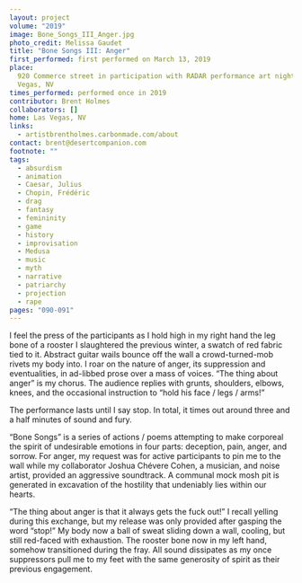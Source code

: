 ```yaml
---
layout: project
volume: "2019"
image: Bone_Songs_III_Anger.jpg
photo_credit: Melissa Gaudet
title: "Bone Songs III: Anger"
first_performed: first performed on March 13, 2019
place:
  920 Commerce street in participation with RADAR performance art night, Las
  Vegas, NV
times_performed: performed once in 2019
contributor: Brent Holmes
collaborators: []
home: Las Vegas, NV
links:
  - artistbrentholmes.carbonmade.com/about
contact: brent@desertcompanion.com
footnote: ""
tags:
  - absurdism
  - animation
  - Caesar, Julius
  - Chopin, Frédéric
  - drag
  - fantasy
  - femininity
  - game
  - history
  - improvisation
  - Medusa
  - music
  - myth
  - narrative
  - patriarchy
  - projection
  - rape
pages: "090-091"
---
```


I feel the press of the participants as I hold high in my right hand the leg bone of a rooster I slaughtered the previous winter, a swatch of red fabric tied to it. Abstract guitar wails bounce off the wall a crowd-turned-mob rivets my body into. I roar on the nature of anger, its suppression and eventualities, in ad-libbed prose over a mass of voices. “The thing about anger” is my chorus. The audience replies with grunts, shoulders, elbows, knees, and the occasional instruction to “hold his face / legs / arms!”

The performance lasts until I say stop. In total, it times out around three and a half minutes of sound and fury.

“Bone Songs” is a series of actions / poems attempting to make corporeal the spirit of undesirable emotions in four parts: deception, pain, anger, and sorrow. For anger, my request was for active participants to pin me to the wall while my collaborator Joshua Chévere Cohen, a musician, and noise artist, provided an aggressive soundtrack. A communal mock mosh pit is generated in excavation of the hostility that undeniably lies within our hearts.

“The thing about anger is that it always gets the fuck out!” I recall yelling during this exchange, but my release was only provided after gasping the word “stop!” My body now a ball of sweat sliding down a wall, cooling, but still red-faced with exhaustion. The rooster bone now in my left hand, somehow transitioned during the fray. All sound dissipates as my once suppressors pull me to my feet with the same generosity of spirit as their previous engagement.
